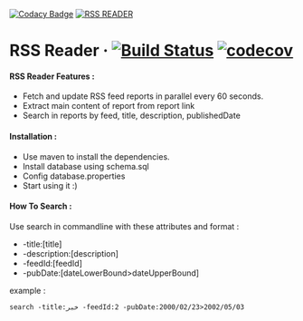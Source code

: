 [![Codacy Badge](https://api.codacy.com/project/badge/Grade/530875ffec504340afc4c281ddbbaaf3)](https://app.codacy.com/app/hamidrezash2000/RSS_Reader?utm_source=github.com&utm_medium=referral&utm_content=hamidrezash2000/RSS_Reader&utm_campaign=Badge_Grade_Dashboard)
[![RSS READER](http://uupload.ir/files/9fje_rss-icon.png)](https://github.com/hamidrezash2000/RSS_Reader) 
# RSS Reader &middot;  [![Build Status](https://api.travis-ci.com/hamidrezash2000/rss_reader.svg?branch=master)](https://api.travis-ci.com/hamidrezash2000/rss_reader) [![codecov](https://codecov.io/gh/hamidrezash2000/RSS_Reader/branch/master/graph/badge.svg)](https://codecov.io/gh/hamidrezash2000/RSS_Reader)


#### RSS Reader Features :

  - Fetch and update RSS feed reports in parallel every 60 seconds. 
  - Extract main content of report from report link
  - Search in reports by feed, title, description, publishedDate

#### Installation :

- Use maven to install the dependencies.
- Install database using schema.sql
- Config database.properties
- Start using it :)

#### How To Search :
Use search in commandline with these attributes and format :
- -title:[title]
- -description:[description]
- -feedId:[feedId]
- -pubDate:[dateLowerBound>dateUpperBound]

example : 
```
search -title:خبر -feedId:2 -pubDate:2000/02/23>2002/05/03
```
